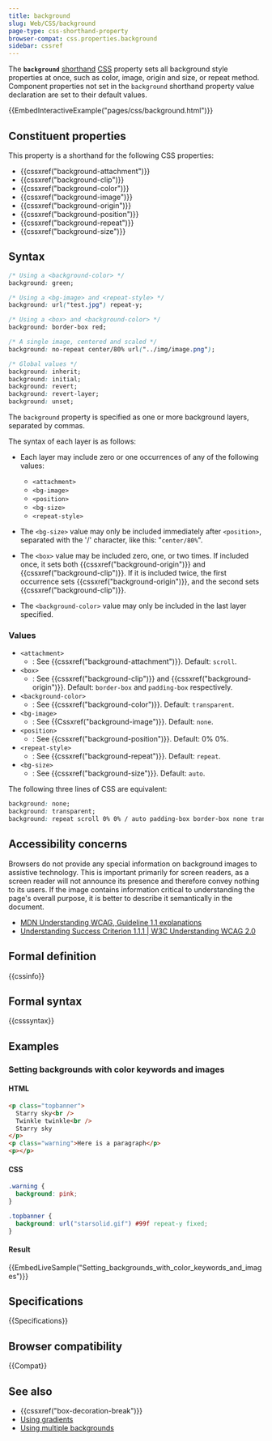 ```yaml
---
title: background
slug: Web/CSS/background
page-type: css-shorthand-property
browser-compat: css.properties.background
sidebar: cssref
---
```



The **`background`** [shorthand](/en-US/docs/Web/CSS/Shorthand_properties) [CSS](/en-US/docs/Web/CSS) property sets all background style properties at once, such as color, image, origin and size, or repeat method. Component properties not set in the `background` shorthand property value declaration are set to their default values.

{{EmbedInteractiveExample("pages/css/background.html")}}

## Constituent properties

This property is a shorthand for the following CSS properties:

- {{cssxref("background-attachment")}}
- {{cssxref("background-clip")}}
- {{cssxref("background-color")}}
- {{cssxref("background-image")}}
- {{cssxref("background-origin")}}
- {{cssxref("background-position")}}
- {{cssxref("background-repeat")}}
- {{cssxref("background-size")}}

## Syntax

```css
/* Using a <background-color> */
background: green;

/* Using a <bg-image> and <repeat-style> */
background: url("test.jpg") repeat-y;

/* Using a <box> and <background-color> */
background: border-box red;

/* A single image, centered and scaled */
background: no-repeat center/80% url("../img/image.png");

/* Global values */
background: inherit;
background: initial;
background: revert;
background: revert-layer;
background: unset;
```

The `background` property is specified as one or more background layers, separated by commas.

The syntax of each layer is as follows:

- Each layer may include zero or one occurrences of any of the following values:

  - `<attachment>`
  - `<bg-image>`
  - `<position>`
  - `<bg-size>`
  - `<repeat-style>`

- The `<bg-size>` value may only be included immediately after `<position>`, separated with the '/' character, like this: "`center/80%`".
- The `<box>` value may be included zero, one, or two times. If included once, it sets both {{cssxref("background-origin")}} and {{cssxref("background-clip")}}. If it is included twice, the first occurrence sets {{cssxref("background-origin")}}, and the second sets {{cssxref("background-clip")}}.
- The `<background-color>` value may only be included in the last layer specified.

### Values

- `<attachment>`
  - : See {{cssxref("background-attachment")}}. Default: `scroll`.
- `<box>`
  - : See {{cssxref("background-clip")}} and {{cssxref("background-origin")}}. Default: `border-box` and `padding-box` respectively.
- `<background-color>`
  - : See {{cssxref("background-color")}}. Default: `transparent`.
- `<bg-image>`
  - : See {{Cssxref("background-image")}}. Default: `none`.
- `<position>`
  - : See {{cssxref("background-position")}}. Default: 0% 0%.
- `<repeat-style>`
  - : See {{cssxref("background-repeat")}}. Default: `repeat`.
- `<bg-size>`
  - : See {{cssxref("background-size")}}. Default: `auto`.

The following three lines of CSS are equivalent:

```css
background: none;
background: transparent;
background: repeat scroll 0% 0% / auto padding-box border-box none transparent;
```

## Accessibility concerns

Browsers do not provide any special information on background images to assistive technology. This is important primarily for screen readers, as a screen reader will not announce its presence and therefore convey nothing to its users. If the image contains information critical to understanding the page's overall purpose, it is better to describe it semantically in the document.

- [MDN Understanding WCAG, Guideline 1.1 explanations](/en-US/docs/Web/Accessibility/Understanding_WCAG/Perceivable#guideline_1.1_—_providing_text_alternatives_for_non-text_content)
- [Understanding Success Criterion 1.1.1 | W3C Understanding WCAG 2.0](https://www.w3.org/TR/2016/NOTE-UNDERSTANDING-WCAG20-20161007/text-equiv-all.html)

## Formal definition

{{cssinfo}}

## Formal syntax

{{csssyntax}}

## Examples

### Setting backgrounds with color keywords and images

#### HTML

```html
<p class="topbanner">
  Starry sky<br />
  Twinkle twinkle<br />
  Starry sky
</p>
<p class="warning">Here is a paragraph</p>
<p></p>
```

#### CSS

```css
.warning {
  background: pink;
}

.topbanner {
  background: url("starsolid.gif") #99f repeat-y fixed;
}
```

#### Result

{{EmbedLiveSample("Setting_backgrounds_with_color_keywords_and_images")}}

## Specifications

{{Specifications}}

## Browser compatibility

{{Compat}}

## See also

- {{cssxref("box-decoration-break")}}
- [Using gradients](/en-US/docs/Web/CSS/CSS_images/Using_CSS_gradients)
- [Using multiple backgrounds](/en-US/docs/Web/CSS/CSS_backgrounds_and_borders/Using_multiple_backgrounds)
